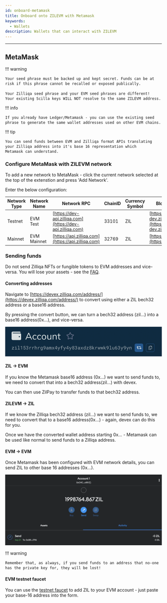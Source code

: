 ```yaml
---
id: onboard-metamask
title: Onboard onto ZILEVM with Metamask
keywords:
  - Wallets
description: Wallets that can interact with ZILEVM
---
```


---

## MetaMask

!!! warning

    Your seed phrase must be backed up and kept secret. Funds can be at
    risk if this phrase cannot be recalled or exposed publically.

    Your Zilliqa seed phrase and your EVM seed phrases are different!
    Your existing Scilla keys WILL NOT resolve to the same ZILEVM address.

!!! info

    If you already have Ledger/Metamask - you can use the existing seed
    phrase to generate the same wallet addresses used on other EVM chains.

!!! tip

    You can send funds between EVM and Zilliqa format APIs translating
    your Zilliqa address into it's base 16 representation which
    Metamask can understand.

### Configure MetaMask with ZILEVM network

To add a new network to MetaMask - click the current network selected at the top
of the extenstion and press 'Add Network'.

Enter the below configuration:

| Network Type | Network Name | Network RPC                                                | ChainID | Currency Symbol | Block Explorer URL                                           |
| ------------ | ------------ | ---------------------------------------------------------- | ------- | --------------- | ------------------------------------------------------------ |
| Testnet      | EVM Test     | [https://dev-api.zilliqa.com](https://dev-api.zilliqa.com) | 33101   | ZIL             | [https://evmx-dev.zilliqa.com](https://evmx-dev.zilliqa.com) |
| Mainnet      | EVM Mainnet  | [https://api.zilliqa.com](https://api.zilliqa.com)         | 32769   | ZIL             | [https://evmx.zilliqa.com](https://evmx.zilliqa.com)]        |

### Sending funds

Do not send Zilliqa NFTs or fungible tokens to EVM addresses and vice-versa. You will lose your assets - see the [FAQ](../../faq/faq-introduction).

#### Converting addresses

Navigate to [https://devex.zilliqa.com/address/](https://devex.zilliqa.com/address/) to convert using either a ZIL bech32 address or a base16 address.

By pressing the convert button, we can turn a bech32 address (zil...) into a base16 address(0x...), and vice-versa.

!["Coverting address types"](../../assets/img/evm/convert_address.png)

#### ZIL -> EVM

If you know the Metamask base16 address (0x...) we want to send funds to, we need to convert that into a bech32 address(zil...) with devex.

You can then use ZilPay to transfer funds to that bech32 address.

#### ZILEVM -> ZIL

If we know the Zilliqa bech32 address (zil...) we want to send funds to, we need to convert that to a base16 address(0x...) - again, devex can do this for you.

Once we have the converted wallet address starting 0x... - Metamask can be used like normal to send funds to a Zilliqa address.

#### EVM -> EVM

Once Metamask has been configured with EVM network details, you can send ZIL to other base 16 addresses (0x...).

!["Sending EVM ZIL"](../../assets/img/evm/send_evm_zil.png)

!!! warning

    Remember that, as always, if you send funds to an address that no-one has the private key for, they will be lost!

#### EVM testnet faucet

You can use the [testnet
faucet](../../developers/developer-toolings/dev-tools-faucet.md) to
add ZIL to your EVM account - just paste your base-16 address into the
form.
